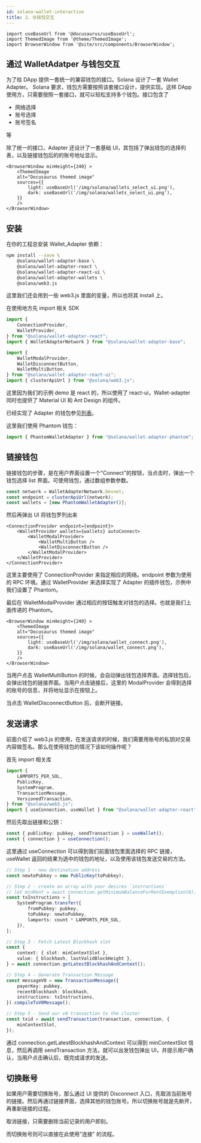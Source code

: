 ```yaml
---
id: solana-wallet-interactive
title: 2、与钱包交互
---
```


```mdx-code-block
import useBaseUrl from '@docusaurus/useBaseUrl';
import ThemedImage from '@theme/ThemedImage';
import BrowserWindow from '@site/src/components/BrowserWindow';
```

## 通过 WalletAdatper 与钱包交互

为了给 DApp 提供一套统一的兼容钱包的接口。Solana 设计了一套 Wallet Adapter。 Solana 要求，钱包方需要按照该套接口设计，提供实现。这样 DApp 使用方，只需要按照一套接口，就可以轻松支持多个钱包。接口包含了

-   网络选择
-   账号选择
-   账号签名

等

除了统一的接口，Adapter 还设计了一套基础 UI，其包括了弹出钱包的选择列表，以及链接钱包后的的账号地址显示。

```mdx-code-block
<BrowserWindow minHeight={240} >
    <ThemedImage
    alt="Docusaurus themed image"
    sources={{
        light: useBaseUrl('/img/solana/wallets_select_ui.png'),
        dark: useBaseUrl('/img/solana/wallets_select_ui.png'),
    }}
    />
</BrowserWindow>
```

## 安装

在你的工程总安装 Wallet_Adapter 依赖：

```zsh
npm install --save \
    @solana/wallet-adapter-base \
    @solana/wallet-adapter-react \
    @solana/wallet-adapter-react-ui \
    @solana/wallet-adapter-wallets \
    @solana/web3.js
```

这里我们还会用到一些 web3.js 里面的变量，所以也将其 install 上。

在使用地方先 import 相关 SDK

```typescript
import {
    ConnectionProvider,
    WalletProvider,
} from "@solana/wallet-adapter-react";
import { WalletAdapterNetwork } from "@solana/wallet-adapter-base";

import {
    WalletModalProvider,
    WalletDisconnectButton,
    WalletMultiButton,
} from "@solana/wallet-adapter-react-ui";
import { clusterApiUrl } from "@solana/web3.js";
```

这里因为我们的示例 demo 是 react 的，所以使用了 react-ui，Wallet-adapter 同时也提供了 Material UI 和 Ant Design 的组件。

已经实现了 Adapter 的钱包参见[列表](https://github.com/solana-labs/wallet-adapter/tree/master/packages/wallets)。

这里我们使用 Phantom 钱包：

```typescript title="/solana_tools/client/src/content/withWalletContent.tsx"
import { PhantomWalletAdapter } from "@solana/wallet-adapter-phantom";
```

## 链接钱包

链接钱包的步骤，是在用户界面设置一个"Connect"的按钮，当点击时，弹出一个钱包选择 list 界面。可使用钱包，通过数组参数参数。

```typescript title="/solana_tools/client/src/content/withWalletContent.tsx"
const network = WalletAdapterNetwork.Devnet;
const endpoint = clusterApiUrl(network);
const wallets = [new PhantomWalletAdapter()];
```

然后再弹出 UI 将钱包罗列出来

```tsx
<ConnectionProvider endpoint={endpoint}>
    <WalletProvider wallets={wallets} autoConnect>
        <WalletModalProvider>
            <WalletMultiButton />
            <WalletDisconnectButton />
        </WalletModalProvider>
    </WalletProvider>
</ConnectionProvider>
```

这里主要使用了 ConnectionProvider 来指定相应的网络。endpoint 参数为使用的 RPC 环境。通过 WalletProvider 来选择实现了 Adapter 的插件钱包，示例中我们设置了 Phantom。

最后在 WalletModalProvider 通过相应的按钮触发对钱包的选择。也就是我们上面传递的 Phantom。

```mdx-code-block
<BrowserWindow minHeight={240} >
    <ThemedImage
    alt="Docusaurus themed image"
    sources={{
        light: useBaseUrl('/img/solana/wallet_connect.png'),
        dark: useBaseUrl('/img/solana/wallet_connect.png'),
    }}
    />
</BrowserWindow>
```

当用户点击 WalletMultiButton 的时候，会自动弹出钱包选择界面。选择钱包后，会弹出钱包的链接界面。当用户点击链接后，这里的 ModalProvider 会得到选择的账号的信息，并将地址显示在按钮上。

当点击 WalletDisconnectButton 后，会断开链接。

## 发送请求

前面介绍了 web3.js 的使用，在发送请求的时候，我们需要用账号的私钥对交易内容做签名。那么在使用钱包的情况下该如何操作呢？

首先 import 相关库

```typescript
import {
    LAMPORTS_PER_SOL,
    PublicKey,
    SystemProgram,
    TransactionMessage,
    VersionedTransaction,
} from "@solana/web3.js";
import { useConnection, useWallet } from "@solana/wallet-adapter-react";
```

然后先取出链接和公钥：

```typescript title="solana_tools/client/src/pages/Tutorial/WalletAdapter/index.tsx"
const { publicKey: pubkey, sendTransaction } = useWallet();
const { connection } = useConnection();
```

这里通过 useConnection 可以得到我们前面钱包里面选择的 RPC 链接，useWallet 返回的结果为选中的钱包的地址，以及使用该钱包发送交易的方法。

```typescript title="solana_tools/client/src/pages/Tutorial/WalletAdapter/index.tsx"
// Step 1 - new destination address
const newtoPubkey = new PublicKey(toPubkey);

// Step 2 - create an array with your desires `instructions`
// let minRent = await connection.getMinimumBalanceForRentExemption(0);
const txInstructions = [
    SystemProgram.transfer({
        fromPubkey: pubkey,
        toPubkey: newtoPubkey,
        lamports: count * LAMPORTS_PER_SOL,
    }),
];

// Step 3 - Fetch Latest Blockhash slot
const {
    context: { slot: minContextSlot },
    value: { blockhash, lastValidBlockHeight },
} = await connection.getLatestBlockhashAndContext();

// Step 4 - Generate Transaction Message
const messageV0 = new TransactionMessage({
    payerKey: pubkey,
    recentBlockhash: blockhash,
    instructions: txInstructions,
}).compileToV0Message();

// Step 5 - Send our v0 transaction to the cluster
const txid = await sendTransaction(transaction, connection, {
    minContextSlot,
});
```

通过 connection.getLatestBlockhashAndContext 可以得到 minContextSlot 信息，然后再调用 sendTransaction 方法，就可以出发钱包弹出 UI，并提示用户确认，当用户点击确认后，既完成请求的发送。

## 切换账号

如果用户需要切换账号，那么通过 UI 提供的 Disconnect 入口，先取消当前账号的链接。然后再通过链接界面，选择其他的钱包账号。所以切换账号就是先断开，再重新链接的过程。

取消链接，只需要删除当前记录的用户即刻。

而切换账号则可以直接在此使用"连接" 的流程。
